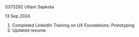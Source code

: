 S373292
Uttam Sapkota

13 Sep 2024
1. Completed LinkedIn Training on UX Foundations: Prototyping
2. Updated resume.
